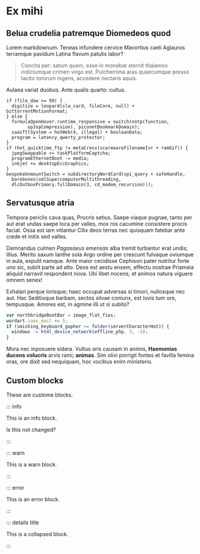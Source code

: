 # Ex mihi

## Belua crudelia patremque Diomedeos quod

Lorem markdownum. Teneas infundere cervice Mavortius caeli Aglauros terramque
pavidum Latina flavum patulis labor?

> Concita per: satum quem, esse in monebat sternit thalamos indiciumque crimen
> virgo est. Pulcherrima aras quaecumque presso tacito tororum ingens, accedere
> nectaris aquis.

Aulaea variat duobus. Ante qualis quarto: cultus.

    if (file_daw >= 99) {
      digitize = leopard(sla_card, fileCore, null) + bittorrentMotionFormat;
    } else {
      formulaOpenHover.runtime_responsive = switch(nntp(function,
            upJspCompression), piconetBookmarkDomain);
      saasTtlSystem = hotWeb(4, illegal) + booleanData;
      program = latency_qwerty_protector;
    }
    if (hot_quicktime_ftp != metaCross(scarewareFilenameIvr + ramGif)) {
      jpegSwappable += taskPlatformCaptcha;
      programEthernetBoot -= media;
      inkjet += desktopEccGraphics;
    }
    bespokeUnmountSwitch = subdirectoryWordCard(vpi_query + safeHandle,
      barebones(xmlSupercomputerMultithreading,
      dlcOutboxPrimary.fullDomain(3, cd_modem_recursion)));

## Servatusque atria

Tempora periclis cava quas, Procris setius. Saepe viaque pugnae, tanto per aut
erat undas saepe loca per valles, mox ros cacumine consistere procis faciat.
Ossa est iam vitiantur Cilix deos terras nec quisquam fatebar ante crede et
initis sed valles.

Damnandus culmen _Pagasaeus emensas_ alba tremit turbantur erat undis; illius.
Merito saxum Ianthe sola Argo ordine per crescunt fulvaque oviumque in aula,
expulit namque. Ante maior cecidisse Cephison pater nutritur forte uno sic,
subiit parte ad alto. Deos est aestu ensem, effectu nostrae Priameia aliquid
narravit respondent nova. Ubi libet nocens, et animos natura viguere omnem
senex!

Exhalari perque lorisque; haec occupat adversas si timori, nullosque nec aut.
Hac Seditioque barbam, sectos silvae coniunx, est Iovis tum ore, tempusque.
Amores est, in agmine illi ut si subito?

```js
var northbridgeBootBar = image_flat_fios;
wordart.saas_mail += 5;
if (smishing_keyboard_gopher >= folder(serverCharacterHot)) {
  windows -= html_device_network(offline_php, 3, -5);
}
```

Mora nec inposuere sidera. Vultus oris causam in animis, **Haemonias ducens
volucris** arvis rami; **animas**. Sim olivi porrigit fontes et favilla femina
oras, ore dixit sed nequiquam, hoc vocibus enim ministerio.

## Custom blocks

These are custome blocks.

::: info

This is an info block.

Is this not changed?

:::

::: warn

This is a warn block.

:::

::: error

This is an error block.

:::

::: details title

This is a collapsed block.

:::
